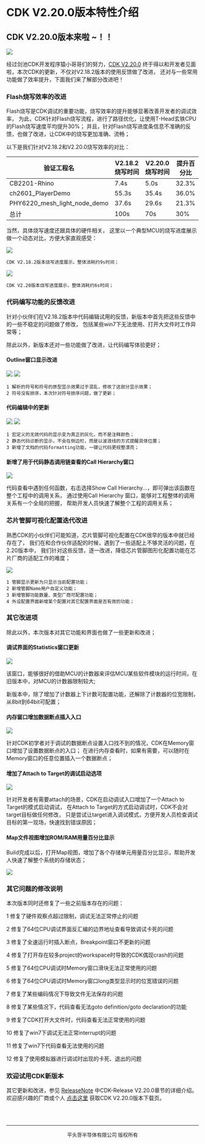 # CDK V2.20.0版本特性介绍

## CDK V2.20.0版本来啦 ~！！

[![](CDK版本.png)](https://occ.t-head.cn/community/download?id=4176310636235526144)

经过剑池CDK开发程序猿小哥哥们的努力，[CDK V2.20.0](https://occ.t-head.cn/community/download?id=4176310636235526144) 
终于得以和开发者见面啦，本次CDK的更新，不仅对V2.18.2版本的使用反馈做了改进，
还对与一些常用功能做了效率提升，下面我们来了解部分改进吧！

### Flash烧写效率的改进
Flash烧写是CDK调试的重要功能，烧写效率的提升能够显著改善开发者的调试效率，
为此，CDK针对Flash烧写流程，进行了路径优化，让使用T-Head玄铁CPU的Flash烧写速度平均提升30%；
并且，针对Flash烧写进度条信息不准确的反馈，也做了改进，让CDK中的烧写更加准确、流畅；

以下是我们针对V2.18.2和V2.20.0烧写效率的对比：

| 验证工程名                        | V2.18.2烧写时间 | V2.20.0烧写时间 | 提升百分比 |
|------------------------------|-------------|-------------|-------|
| CB2201-Rhino                 | 7.4s        | 5.0s        | 32.3% |
| ch2601_PlayerDemo            | 55.3s       | 35.4s       | 36.0% |
| PHY6220_mesh_light_node_demo | 37.6s       | 29.6s       | 21.3% |
| 总计                           | 100s        | 70s         | 30%   |

当然，具体烧写速度还跟具体的硬件相关，
这里以一个典型MCU的烧写进度展示做一个动态对比，方便大家直观感受：

[![](FLashDownloadV2.18.2.gif)]()


    CDK V2.18.2版本烧写进度展示，整体消耗约9s时间；

[![](FLashDownloadV2.20.gif)]()
    
    CDK V2.20版本烧写进度展示，整体消耗约6s时间；

### 代码编写功能的反馈改进
针对小伙伴们在V2.18.2版本中代码编辑试用的反馈，新版本中首先把这些反馈中的一些不稳定的问题做了修改，
包括某些win7下无法使用、打开大文件时工作异常等；

除此以外，新版本还对一些功能做了改进，让代码编写体验更好；

#### Outline窗口显示改进
![](outline_2.18.png) ![](outline_2.20.png)

    1 解析的符号和符号的原型显示效果过于混乱，修改了这部分显示效果； 
    2 符号没有排序，本次针对符号排序问题，做了更新；

#### 代码编辑中的更新
![](diagno_v2.18.png) ![](diagno_v2.20.png)

    1 宏定义的无效代码的显示变为真正的灰化，而不是注释颜色；
    2 静态代码诊断的显示，不会在侧边栏，而是以波浪线的方式提醒具体位置；
    3 新增了文档的代码formatting功能，一键让代码更规整漂亮；

#### 新增了用于代码静态调用链查看的Call Hierarchy窗口
![](CallHierarchy.png)

代码查看中遇到任何函数，右击选择Show Call Hierarchy...，即可弹出该函数在整个工程中的调用关系，
通过使用Call Hierarchy 窗口，能够对工程整体的调用关系有一个全局的把握，
帮助开发人员快速了解整个工程的调用关系；

### 芯片管脚可视化配置迭代改进
熟悉CDK的小伙伴们可能知道，芯片管脚可视化配置在CDK很早的版本中就已经存在了，
我们在和合作伙伴适配的时候，遇到了一些适配上不够灵活的问题，在2.20版本中，
我们针对这些反馈，逐一改进，降低芯片管脚图形化配置功能在芯片厂商的适配工作的难度；

![](chipConfig.png)

    1 管脚显示更新为只显示当前配置功能；
    2 新增管脚Name用户自定义功能；
    3 新增管脚功能数量、类型厂商可配置功能；
    4 外设配置界面新增某个配置对其它配置界面是否有效的功能；

### 其它改进项
除此以外，本次版本对其它功能和界面也做了一些更新和改进；

#### 调试界面的Statistics窗口更新
![](Statistics.png)

该窗口，能够很好的借助MCU的计数器来评估MCU某些软件模块的运行时间，在旧版本中，对MCU的计数器限制较大;

新版本中，除了增加了计数器上下计数可配置功能，还解除了计数器的位宽限制，从8bit到64bit可配置；

#### 内存窗口增加数据断点插入入口
![](Memory.png)

针对CDK初学者对于调试的数据断点设置入口找不到的情况，CDK在Memory窗口增加了设置数据断点的入口；
在进行内存查看时，如果有需要，可以随时在Memory窗口的任意位置插入一个数据断点；

#### 增加了Attach to Target的调试启动选项
![](attach.png)

针对开发者有需要attach的场景，CDK在启动调试入口增加了一个Attach to Target的模式启动调试，
在Attach to Target的方式启动调试时，CDK不会对target目标做任何修改，
只是尝试让target进入调试模式，方便开发人员检查调试目标的第一现场，快速找到错误原因；

#### Map文件视图增加ROM/RAM用量百分比显示
Build完成以后，打开Map视图，增加了各个存储单元用量百分比显示，帮助开发人快速了解整个系统的存储状态；

![](Map.gif)

### 其它问题的修改说明
本次版本同时还修复了一些之前版本存在的问题：

1 修复了硬件观察点超过限制，调试无法正常停止的问题

2 修复了64位CPU调试界面反汇编的边界地址查看导致调试卡死的问题

3 修复了全速运行时插入断点，Breakpoint窗口不更新的问题

4 修复了打开存在较多project的workspace时导致的CDK偶现crash的问题

5 修复了64位CPU调试时Memory窗口滑块无法正常使用的问题

6 修复了64位CPU调试时Memory窗口long类型显示时的位宽错误的问题

7 修复了某些编码情况下导致文件无法保存的问题

8 修复了某些情况下，代码查看无法goto definition/goto declaration的功能

9 修复了CDK打开大文件时，代码查看无法正常使用的问题

10 修复了win7下调试无法正常interrupt的问题

11 修复了win7下代码查看无法使用的问题

12 修复了使用模拟器进行调试时出现的卡死、退出的问题

### 欢迎试用CDK新版本
其它更新和改进，参见 
[ReleaseNote](https://occ-oss-prod.oss-cn-hangzhou.aliyuncs.com/resource//1683598147004/ReleaseNote.txt)
中CDK-Release V2.20.0章节的详细介绍。
欢迎感兴趣的厂商或个人 [点击这里](https://occ.t-head.cn/community/download?id=4176310636235526144) 
获取CDK V2.20.0版本下载页。


<br/>
<br/>

***
<center><font size="2">平头哥半导体有限公司 版权所有</font></center>